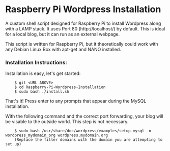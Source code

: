 Raspberry Pi Wordpress Installation
===================================

A custom shell script designed for Raspberry Pi to install Wordpress along with a LAMP stack.  It uses Port 80 (http://localhost/) by default. This is ideal for a local blog, but it can run as an external webpage.

This script is written for Raspberry Pi, but it theoretically could work with any Debian Linux Box with apt-get and NANO installed.

<h3>Installation Instructions:</h3>

Installation is easy, let's get started:
		
		$ git <URL ABOVE>
		$ cd Raspberry-Pi-Wordpress-Installation
		$ sudo bash ./install.sh
		
That's it!  Press enter to any prompts that appear during the MySQL installation.

With the following command and the correct port forwarding, your blog will be visable to the outside world.  This step is not necessary.
		
		$ sudo bash /usr/share/doc/wordpress/examples/setup-mysql -n wordpress_mydomain_org wordpress.mydomain.org
		(Replace the filler domains with the domain you are attempting to set up)
		
